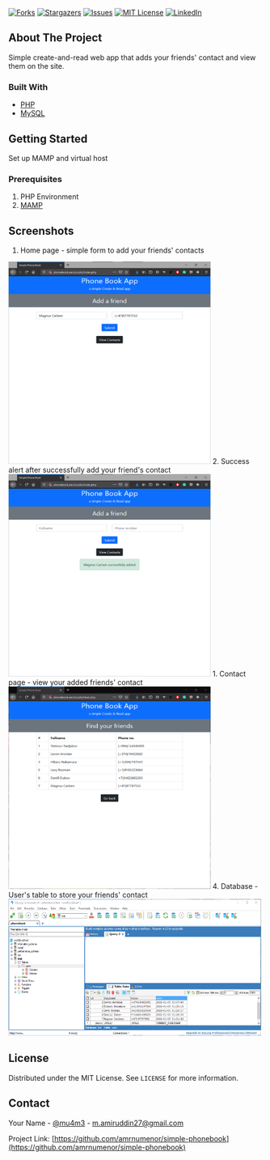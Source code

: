 [![Forks][forks-shield]][forks-url]
[![Stargazers][stars-shield]][stars-url]
[![Issues][issues-shield]][issues-url]
[![MIT License][license-shield]][license-url]
[![LinkedIn][linkedin-shield]][linkedin-url]


<!-- ABOUT THE PROJECT -->
## About The Project

Simple create-and-read web app that adds your friends' contact and view them on the site.

### Built With

* [PHP](https://www.php.net/)
* [MySQL](https://www.mysql.com/)

<!-- GETTING STARTED -->
## Getting Started

Set up MAMP and virtual host

### Prerequisites

1. PHP Environment
2. [MAMP](https://www.mamp.info/en/windows/)

<!-- USAGE EXAMPLES -->
## Screenshots
1. Home page - simple form to add your friends' contacts
<img src="./1-Add-Contact-Page.png" alt="Logo" width="400" height="400">
2. Success alert after successfully add your friend's contact
<img src="./2-Successfully-Added.png" alt="Logo" width="400" height="400">
1. Contact page - view your added friends' contact
<img src="./3-View-Added-Contacts-Page.png" alt="Logo" width="400" height="400">
4. Database - User's table to store your friends' contact
<img src="./4-Database.png" alt="Logo" width="500" height="270">


<!-- LICENSE -->
## License

Distributed under the MIT License. See `LICENSE` for more information.

<!-- CONTACT -->
## Contact

Your Name - [@mu4m3](https://twitter.com/mu4m3) - m.amiruddin27@gmail.com

Project Link: [https://github.com/amrnumenor/simple-phonebook](https://github.com/amrnumenor/simple-phonebook)

<!-- MARKDOWN LINKS & IMAGES -->
<!-- https://www.markdownguide.org/basic-syntax/#reference-style-links -->
[contributors-shield]: https://img.shields.io/github/contributors/amrnumenor/repo.svg?style=for-the-badge
[contributors-url]: https://github.com/amrnumenor/simple-phonebook/graphs/contributors
[forks-shield]: https://img.shields.io/github/forks/amrnumenor/simple-phonebook.svg?style=for-the-badge
[forks-url]: https://github.com/amrnumenor/simple-phonebook/network/members
[stars-shield]: https://img.shields.io/github/stars/amrnumenor/simple-phonebook.svg?style=for-the-badge
[stars-url]: https://github.com/amrnumenor/simple-phonebook/stargazers
[issues-shield]: https://img.shields.io/github/issues/amrnumenor/simple-phonebook.svg?style=for-the-badge
[issues-url]: https://github.com/amrnumenor/simple-phonebook/issues
[license-shield]: https://img.shields.io/github/license/amrnumenor/simple-phonebook.svg?style=for-the-badge
[license-url]: https://github.com/amrnumenor/simple-phonebook/blob/master/LICENSE.txt
[linkedin-shield]: https://img.shields.io/badge/-LinkedIn-black.svg?style=for-the-badge&logo=linkedin&colorB=555
[linkedin-url]: https://www.linkedin.com/in/muhammad-amiruddin-bustaman-94927a1a7/
 
